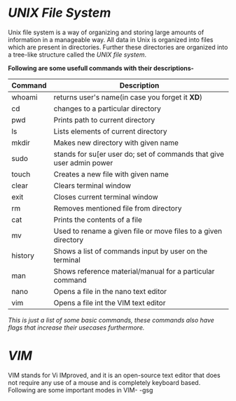 # ***UNIX File System***

Unix file system is a way of organizing and storing large amounts of information in a manageable way. All data in Unix is organized into files which are present in directories. Further these directories are organized into a tree-like structure called the *UNIX file system*.

**Following are some usefull commands with their descriptions-** 

| Command | Description |
| ------- | ----------- |
| whoami | returns user's name(in case you forget it **XD**) |
| cd | changes to a particular directory |
| pwd | Prints path to current directory |
| ls | Lists elements of current directory |
| mkdir | Makes new directory with given name|
|sudo |stands for su[er user do; set of commands that give user admin power|
|touch | Creates a new file with given name|
|clear |Clears terminal window|
|exit | Closes current terminal window|
|rm | Removes mentioned file from directory|
|cat|Prints the contents of a file|
|mv | Used to rename a given file or move files to a given directory|
|history| Shows a list of commands input by user on the terminal|
|man | Shows reference material/manual for a particular command|
|nano | Opens a file in the nano text editor|
|vim | Opens a file int the VIM text editor|


*This is just a list of some basic commands, these commands also have flags that increase their usecases furthermore.*


# ***VIM***

VIM stands for Vi IMproved, and it is an open-source text editor that does not require any use of a mouse and is completely keyboard based.
Following are some important modes in VIM-
 -gsg 
